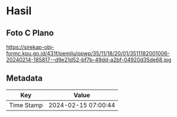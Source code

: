 # Hasil

## Foto C Plano

https://sirekap-obj-formc.kpu.go.id/431f/pemilu/ppwp/35/11/18/20/01/3511182001006-20240214-185817--d9e21d52-bf7b-49dd-a2bf-04920d35de68.jpg


## Metadata

| Key        | Value               |
| ---------- | ------------------- |
| Time Stamp | 2024-02-15 07:00:44 |



